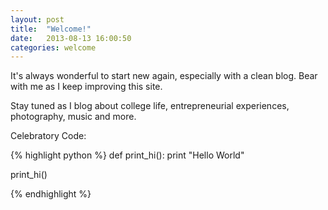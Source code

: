 ```yaml
---
layout: post
title:  "Welcome!"
date:   2013-08-13 16:00:50
categories: welcome
---
```


It's always wonderful to start new again, especially with a clean blog. Bear with me as I keep improving this site.

Stay tuned as I blog about college life, entrepreneurial experiences, photography, music and more.

Celebratory Code:

{% highlight python %}
def print_hi():
  print "Hello World"

print_hi()

{% endhighlight %}
